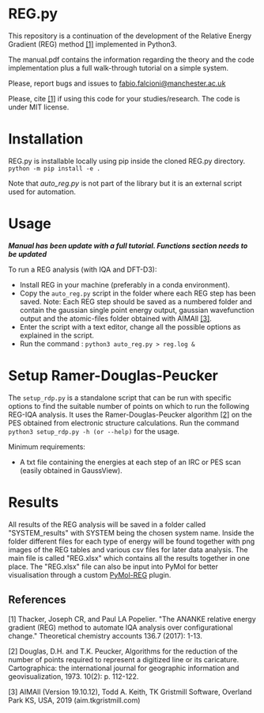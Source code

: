 # REG.py

This repository is a continuation of the development of the Relative Energy Gradient (REG) method [[1]](#1) implemented in Python3.

The manual.pdf contains the information regarding the theory and the code implementation plus a full walk-through tutorial on a simple system.

Please, report bugs and issues to fabio.falcioni@manchester.ac.uk

Please, cite [[1]](#1) if using this code for your studies/research. The code is under MIT license.

# Installation

REG.py is installable locally using pip inside the cloned REG.py directory.
`python -m pip install -e .`

Note that _auto_reg.py_ is not part of the library but it is an external script used for automation.

# Usage

**_Manual has been update with a full tutorial. Functions section needs to be updated_**

To run a REG analysis (with IQA and DFT-D3):

- Install REG in your machine (preferably in a conda environment).
- Copy the `auto_reg.py` script in the folder where each REG step has been saved. Note: Each REG step should be saved as a numbered folder and contain the gaussian single point energy output, gaussian wavefunction output and the atomic-files folder obtained with AIMAll [[3]](#3).
- Enter the script with a text editor, change all the possible options as explained in the script.
- Run the command :
  `python3 auto_reg.py > reg.log &`

# Setup Ramer-Douglas-Peucker

The `setup_rdp.py` is a standalone script that can be run with specific options to find the suitable number of points on which to run the following REG-IQA analysis.
It uses the Ramer-Douglas-Peucker algorithm [[2]](#2) on the PES obtained from electronic structure calculations.
Run the command
`python3 setup_rdp.py -h (or --help)`
for the usage.

Minimum requirements:

- A txt file containing the energies at each step of an IRC or PES scan (easily obtained in GaussView).

# Results

All results of the REG analysis will be saved in a folder called "SYSTEM_results" with SYSTEM being the chosen system name.
Inside the folder different files for each type of energy will be found together with png images of the REG tables and various csv files for later data analysis.
The main file is called "REG.xlsx" which contains all the results together in one place.
The "REG.xlsx" file can also be input into PyMol for better visualisation through a custom [PyMol-REG]("https://github.com/popelier-group/PyMol-REG") plugin.

## References

<a id="1">[1]</a>
Thacker, Joseph CR, and Paul LA Popelier. "The ANANKE relative energy gradient (REG) method to automate IQA analysis over configurational change." Theoretical chemistry accounts 136.7 (2017): 1-13.

<a id="2">[2]</a>
Douglas, D.H. and T.K. Peucker, Algorithms for the reduction of the number of points required to represent a digitized line or its caricature. Cartographica: the international journal for geographic information and geovisualization, 1973. 10(2): p. 112-122.

<a id="3">[3]</a>
AIMAll (Version 19.10.12), Todd A. Keith, TK Gristmill Software, Overland Park KS, USA, 2019 (aim.tkgristmill.com)
